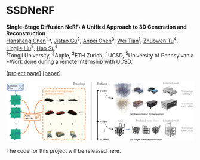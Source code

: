 # SSDNeRF

**Single-Stage Diffusion NeRF: A Unified Approach to 3D Generation and Reconstruction**
<br>
[Hansheng Chen](https://lakonik.github.io/)<sup>1,</sup>\*, [Jiatao Gu](https://jiataogu.me/)<sup>2</sup>, [Anpei Chen](https://apchenstu.github.io/)<sup>3</sup>, [Wei Tian](https://scholar.google.com/citations?user=aYKQn88AAAAJ&hl=en)<sup>1</sup>, [Zhuowen Tu](https://pages.ucsd.edu/~ztu/)<sup>4</sup>, [Lingjie Liu](https://lingjie0206.github.io/)<sup>5</sup>, [Hao Su](https://cseweb.ucsd.edu/~haosu/)<sup>4</sup><br>
<sup>1</sup>Tongji University, <sup>2</sup>Apple, <sup>3</sup>ETH Zurich, <sup>4</sup>UCSD, <sup>5</sup>University of Pennsylvania
<br>
\*Work done during a remote internship with UCSD.


[[project page](https://lakonik.github.io/ssdnerf)] [[paper](https://arxiv.org/pdf/2304.06714.pdf)]


<img src="teaser.png" alt=""/>


The code for this project will be released here.
